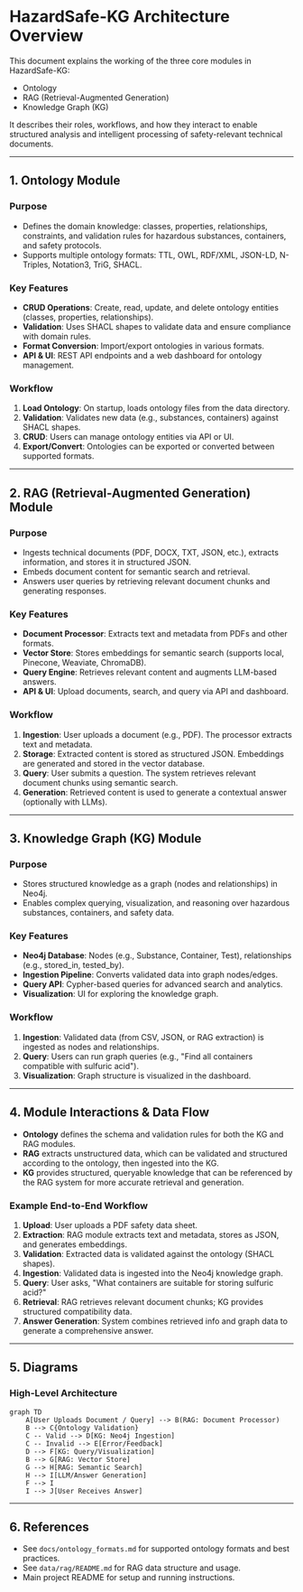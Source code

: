 # HazardSafe-KG Architecture Overview

This document explains the working of the three core modules in HazardSafe-KG:
- Ontology
- RAG (Retrieval-Augmented Generation)
- Knowledge Graph (KG)

It describes their roles, workflows, and how they interact to enable structured analysis and intelligent processing of safety-relevant technical documents.

---

## 1. Ontology Module

### **Purpose**
- Defines the domain knowledge: classes, properties, relationships, constraints, and validation rules for hazardous substances, containers, and safety protocols.
- Supports multiple ontology formats: TTL, OWL, RDF/XML, JSON-LD, N-Triples, Notation3, TriG, SHACL.

### **Key Features**
- **CRUD Operations**: Create, read, update, and delete ontology entities (classes, properties, relationships).
- **Validation**: Uses SHACL shapes to validate data and ensure compliance with domain rules.
- **Format Conversion**: Import/export ontologies in various formats.
- **API & UI**: REST API endpoints and a web dashboard for ontology management.

### **Workflow**
1. **Load Ontology**: On startup, loads ontology files from the data directory.
2. **Validation**: Validates new data (e.g., substances, containers) against SHACL shapes.
3. **CRUD**: Users can manage ontology entities via API or UI.
4. **Export/Convert**: Ontologies can be exported or converted between supported formats.

---

## 2. RAG (Retrieval-Augmented Generation) Module

### **Purpose**
- Ingests technical documents (PDF, DOCX, TXT, JSON, etc.), extracts information, and stores it in structured JSON.
- Embeds document content for semantic search and retrieval.
- Answers user queries by retrieving relevant document chunks and generating responses.

### **Key Features**
- **Document Processor**: Extracts text and metadata from PDFs and other formats.
- **Vector Store**: Stores embeddings for semantic search (supports local, Pinecone, Weaviate, ChromaDB).
- **Query Engine**: Retrieves relevant content and augments LLM-based answers.
- **API & UI**: Upload documents, search, and query via API and dashboard.

### **Workflow**
1. **Ingestion**: User uploads a document (e.g., PDF). The processor extracts text and metadata.
2. **Storage**: Extracted content is stored as structured JSON. Embeddings are generated and stored in the vector database.
3. **Query**: User submits a question. The system retrieves relevant document chunks using semantic search.
4. **Generation**: Retrieved content is used to generate a contextual answer (optionally with LLMs).

---

## 3. Knowledge Graph (KG) Module

### **Purpose**
- Stores structured knowledge as a graph (nodes and relationships) in Neo4j.
- Enables complex querying, visualization, and reasoning over hazardous substances, containers, and safety data.

### **Key Features**
- **Neo4j Database**: Nodes (e.g., Substance, Container, Test), relationships (e.g., stored_in, tested_by).
- **Ingestion Pipeline**: Converts validated data into graph nodes/edges.
- **Query API**: Cypher-based queries for advanced search and analytics.
- **Visualization**: UI for exploring the knowledge graph.

### **Workflow**
1. **Ingestion**: Validated data (from CSV, JSON, or RAG extraction) is ingested as nodes and relationships.
2. **Query**: Users can run graph queries (e.g., "Find all containers compatible with sulfuric acid").
3. **Visualization**: Graph structure is visualized in the dashboard.

---

## 4. Module Interactions & Data Flow

- **Ontology** defines the schema and validation rules for both the KG and RAG modules.
- **RAG** extracts unstructured data, which can be validated and structured according to the ontology, then ingested into the KG.
- **KG** provides structured, queryable knowledge that can be referenced by the RAG system for more accurate retrieval and generation.

### **Example End-to-End Workflow**
1. **Upload**: User uploads a PDF safety data sheet.
2. **Extraction**: RAG module extracts text and metadata, stores as JSON, and generates embeddings.
3. **Validation**: Extracted data is validated against the ontology (SHACL shapes).
4. **Ingestion**: Validated data is ingested into the Neo4j knowledge graph.
5. **Query**: User asks, "What containers are suitable for storing sulfuric acid?"
6. **Retrieval**: RAG retrieves relevant document chunks; KG provides structured compatibility data.
7. **Answer Generation**: System combines retrieved info and graph data to generate a comprehensive answer.

---

## 5. Diagrams

### **High-Level Architecture**

```mermaid
graph TD
    A[User Uploads Document / Query] --> B(RAG: Document Processor)
    B --> C{Ontology Validation}
    C -- Valid --> D[KG: Neo4j Ingestion]
    C -- Invalid --> E[Error/Feedback]
    D --> F[KG: Query/Visualization]
    B --> G[RAG: Vector Store]
    G --> H[RAG: Semantic Search]
    H --> I[LLM/Answer Generation]
    F --> I
    I --> J[User Receives Answer]
```

---

## 6. References
- See `docs/ontology_formats.md` for supported ontology formats and best practices.
- See `data/rag/README.md` for RAG data structure and usage.
- Main project README for setup and running instructions. 